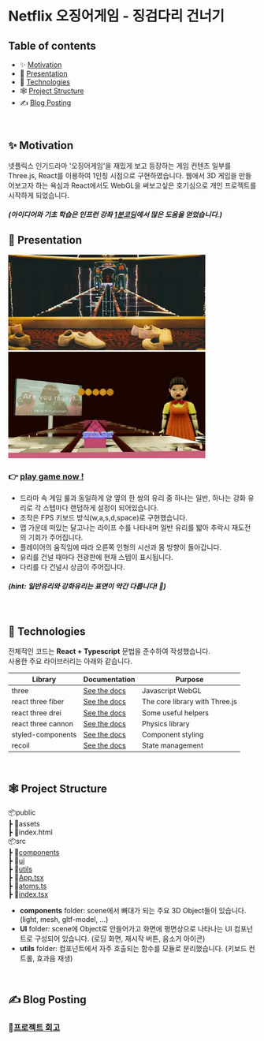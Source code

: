 # Netflix 오징어게임 - 징검다리 건너기

## Table of contents

- ✨ [Motivation](#✨-motivation)
- 🎨 [Presentation](#🎨-presentation)
- 🚩 [Technologies](#🚩-technologies)
- 🕸️ [Project Structure](#🕸️-project-structure)
- ✍ [Blog Posting](#✍-blog-posting)

</br>

## ✨ Motivation

넷플릭스 인기드라마 '오징어게임'을 재밌게 보고 등장하는 게임 컨텐츠 일부를 Three.js, React를 이용하여 1인칭 시점으로 구현하였습니다.
웹에서 3D 게임을 만들어보고자 하는 욕심과 React에서도 WebGL을 써보고싶은 호기심으로 개인 프로젝트를 시작하게 되었습니다.

##### _(아이디어와 기초 학습은 인프런 강좌 [1분코딩](https://www.inflearn.com/course/3d-%EC%9D%B8%ED%84%B0%EB%9E%99%ED%8B%B0%EB%B8%8C-%EC%9B%B9)에서 많은 도움을 얻었습니다.)_

## 🎨 Presentation

![image](/public/assets/img/present2.jpg)
![image](/public/assets/img/present1.jpg)

### 👉 [play game now !](https://glass-stepping-stone.netlify.app/)

- 드라마 속 게임 룰과 동일하게 양 옆의 한 쌍의 유리 중 하나는 일반, 하나는 강화 유리로 각 스텝마다 랜덤하게 설정이 되어있습니다.
- 조작은 FPS 키보드 방식(w,a,s,d,space)로 구현했습니다.
- 맵 가운데 떠있는 달고나는 라이프 수를 나타내며 일반 유리를 밟아 추락시 재도전의 기회가 주어집니다.
- 플레이어의 움직임에 따라 오른쪽 인형의 시선과 몸 방향이 돌아갑니다.
- 유리를 건널 때마다 전광판에 현재 스텝이 표시됩니다.
- 다리를 다 건널시 상금이 주어집니다.

##### _(hint: 일반유리와 강화유리는 표면이 약간 다릅니다! 👀)_

</br>

## 🚩 Technologies

전체적인 코드는 **React + Typescript** 문법을 준수하여 작성했습니다.  
사용한 주요 라이브러리는 아래와 같습니다.

| Library            | Documentation                                                                               | Purpose                        |
| ------------------ | ------------------------------------------------------------------------------------------- | ------------------------------ |
| three              | [See the docs](https://threejs.org/docs/index.html#manual/en/introduction/Creating-a-scene) | Javascript WebGL               |
| react three fiber  | [See the docs](https://docs.pmnd.rs/react-three-fiber/getting-started/introduction)         | The core library with Three.js |
| react three drei   | [See the docs](https://github.com/pmndrs/drei)                                              | Some useful helpers            |
| react three cannon | [See the docs](https://www.npmjs.com/package/@react-three/cannon)                           | Physics library                |
| styled-components  | [See the docs](https://styled-components.com/docs)                                          | Component styling              |
| recoil             | [See the docs](https://recoiljs.org/ko/)                                                    | State management               |

</br>

## 🕸️ Project Structure

📦public  
┣ 📂assets  
┣ 📜index.html  
📦src  
┣ 📂[components](./src/components/)  
┣ 📂[ui](./src/ui/)  
┣ 📂[utils](./src/utils/)  
┣ 📜[App.tsx](./src/App.tsx)  
┣ 📜[atoms.ts](./src/atoms.ts)  
┣ 📜[index.tsx](./src/index.tsx)

- **components** folder: scene에서 뼈대가 되는 주요 3D Object들이 있습니다. (light, mesh, gltf-model, ...)
- **UI** folder: scene에 Object로 안들어가고 화면에 평면상으로 나타나는 UI 컴포넌트로 구성되어 있습니다. (로딩 화면, 재시작 버튼, 음소거 아이콘)
- **utils** folder: 컴포넌트에서 자주 호출되는 함수를 모듈로 분리했습니다. (키보드 컨트롤, 효과음 재생)

</br>

## ✍ Blog Posting

### 📌[프로젝트 회고](https://choogro.tistory.com/56)
